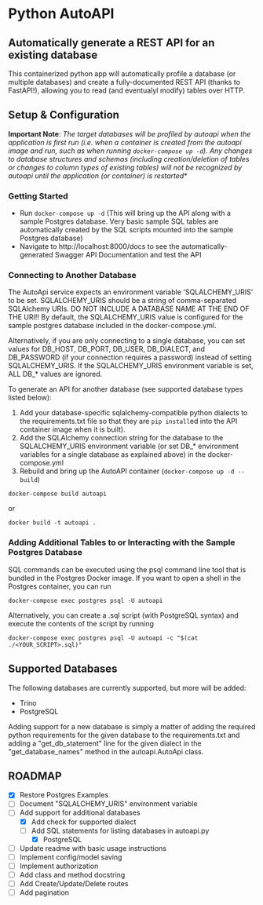 # Python AutoAPI
## Automatically generate a REST API for an existing database
This containerized python app will automatically profile a database (or multiple databases) and create a fully-documented REST API (thanks to FastAPI!), allowing you to read (and eventualyl modify) tables over HTTP.  

## Setup & Configuration

**Important Note**: *The target databases will be profiled by autoapi when the application is first run (i.e. when a container is created from the autoapi image and run, such as when running `docker-compose up -d`).  Any changes to database structures and schemas (including creation/deletion of tables or changes to column types of existing tables) will not be recognized by autoapi until the application (or container) is restarted**

### **Getting Started**
- Run `docker-compose up -d` (This will bring up the API along with a sample Postgres database.  Very basic sample SQL tables are automatically created by the SQL scripts mounted into the sample Postgres database)
- Navigate to http://localhost:8000/docs to see the automatically-generated Swagger API Documentation and test the API

### **Connecting to Another Database**
The AutoApi service expects an environment variable 'SQLALCHEMY_URIS' to be set. SQLALCHEMY_URIS should be a string of comma-separated SQLAlchemy URIs. DO NOT INCLUDE A DATABASE NAME AT THE END OF THE URI!!  By default, the SQLALCHEMY_URIS value is configured for the sample postgres database included in the docker-compose.yml.  

Alternatively, if you are only connecting to a single database, you can set values for DB_HOST, DB_PORT, DB_USER, DB_DIALECT, and DB_PASSWORD (if your connection requires a password) instead of setting SQLALCHEMY_URIS. If the SQLALCHEMY_URIS environment variable is set, ALL DB_* values are ignored.

To generate an API for another database (see supported database types listed below): 
1. Add your database-specific sqlalchemy-compatible python dialects to the requirements.txt file so that they are `pip install`ed into the API container image when it is built).
2. Add the SQLAlchemy connection string for the database to the SQLALCHEMY_URIS environment variable (or set DB_* environment variables for a single database as explained above) in the docker-compose.yml
3. Rebuild and bring up the AutoAPI container (`docker-compose up -d --build`)
```
docker-compose build autoapi
``` 
or 
```
docker build -t autoapi .
```
 
### **Adding Additional Tables to or Interacting with the Sample Postgres Database**
SQL commands can be executed using the psql command line tool that is bundled in the Postgres Docker image.  If you want to open a shell in the Postgres container, you can run
 ```
 docker-compose exec postgres psql -U autoapi
 ```  
 Alternatively, you can create a .sql script (with PostgreSQL syntax) and execute the contents of the script by running 
 ```
 docker-compose exec postgres psql -U autoapi -c "$(cat ./<YOUR_SCRIPT>.sql)"
 ```

 ## Supported Databases

The following databases are currently supported, but more will be added:
- Trino
- PostgreSQL

Adding support for a new database is simply a matter of adding the required python requirements for the given database to the requirements.txt and adding a "get_db_statement" line for the given dialect in the "get_database_names" method in the autoapi.AutoApi class.

## ROADMAP
- [x] Restore Postgres Examples
- [ ] Document "SQLALCHEMY_URIS" environment variable
- [ ] Add support for additional databases
    - [x] Add check for supported dialect
    - [ ] Add SQL statements for listing databases in autoapi.py
        - [x] PostgreSQL
- [ ] Update readme with basic usage instructions
- [ ] Implement config/model saving
- [ ] Implement authorization
- [ ] Add class and method docstring
- [ ] Add Create/Update/Delete routes
- [ ] Add pagination